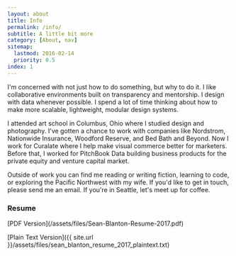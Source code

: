 ```yaml
---
layout: about
title: Info
permalink: /info/
subtitle: A little bit more
category: [About, nav]
sitemap:
  lastmod: 2016-02-14
  priority: 0.5
index: 1
---
```




I'm concerned with not just how to do something, but why to do it. I like collaborative environments built on transparency and mentorship. I design with data whenever possible. I spend a lot of time thinking about how to make more scalable, lightweight, modular design systems. 

I attended art school in Columbus, Ohio where I studied design and photography. I've gotten a chance to work with companies like Nordstrom, Nationwide Insurance, Woodford Reserve, and Bed Bath and Beyond. Now I work for Curalate where I help make visual commerce better for marketers. Before that, I worked for PitchBook Data building business products for the private equity and venture capital market.


Outside of work you can find me reading or writing fiction, learning to code, or exploring the Pacific Northwest with my wife.  If you'd like to get in touch, please send me an email. If you're in Seattle, let's meet up for coffee.

	
<h3> Resume </h3>
[PDF Version](/assets/files/Sean-Blanton-Resume-2017.pdf) 

[Plain Text Version]({{ site.url }}/assets/files/sean_blanton_resume_2017_plaintext.txt)
